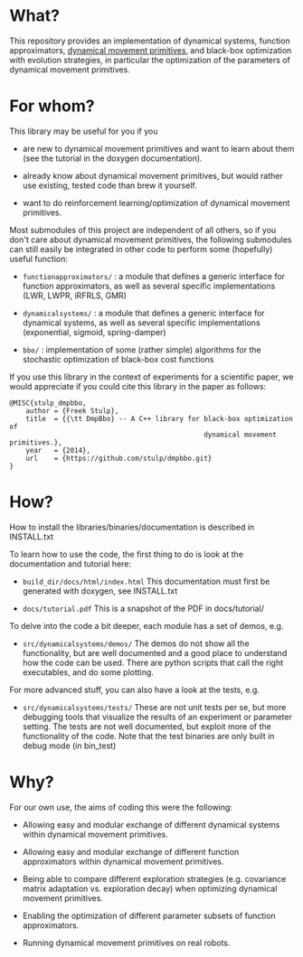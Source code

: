 # What?

This repository provides an implementation of dynamical systems, 
function approximators, 
[dynamical movement primitives](http://www-clmc.usc.edu/Resources/Details?id=2663), and black-box optimization
with evolution strategies, in particular the optimization of the parameters
of dynamical movement primitives.

# For whom?

This library may be useful for you if you

+ are new to dynamical movement primitives and want to learn about them (see the 
    tutorial in the doxygen documentation).

+ already know about dynamical movement primitives, but would rather use existing,
    tested code than brew it yourself.
  
+ want to do reinforcement learning/optimization of dynamical movement primitives.
  
  
Most submodules of this project are independent of all others, so if you don't care 
about dynamical movement primitives, the following submodules can still easily be 
integrated in other code to perform some (hopefully) useful function:

+ `functionapproximators/` : a module that defines a generic interface for function 
  approximators, as well as several specific implementations (LWR, LWPR, iRFRLS, GMR)
    
+ `dynamicalsystems/` : a module that defines a generic interface for dynamical 
  systems, as well as several specific implementations (exponential, sigmoid, 
  spring-damper)

+ `bbo/` : implementation of some (rather simple) algorithms for the stochastic 
  optimization of black-box cost functions
  
If you use this library in the context of experiments for a scientific paper, we would appreciate if you could cite this library in the paper as follows:

    @MISC{stulp_dmpbbo,
        author = {Freek Stulp},
        title  = {{\tt DmpBbo} -- A C++ library for black-box optimization of 
                                                    dynamical movement primitives.},
        year   = {2014},
        url    = {https://github.com/stulp/dmpbbo.git}
    }

# How?

How to install the libraries/binaries/documentation is described in INSTALL.txt

To learn how to use the code, the first thing to do is look at the
documentation and tutorial here:

+ `build_dir/docs/html/index.html` This documentation must first be generated with doxygen, see INSTALL.txt 

+ `docs/tutorial.pdf` This is a snapshot of the PDF in docs/tutorial/

To delve into the code a bit deeper, each module has a set of demos, e.g.

+ `src/dynamicalsystems/demos/`
  The demos do not show all the functionality, but are well
  documented and a good place to understand how the code can be 
  used. There are python scripts that call the right executables, and
  do some plotting.

For more advanced stuff, you can also have a look at the tests, e.g. 

+ `src/dynamicalsystems/tests/`
  These are not unit tests per se, but more debugging tools that visualize the 
  results of an experiment or parameter setting. The tests 
  are not well documented, but exploit more of the functionality of 
  the code. Note that the test binaries are only built in debug 
  mode (in bin_test)

# Why?

For our own use, the aims of coding this were the following:

+ Allowing easy and modular exchange of different dynamical systems within 
  dynamical movement primitives.

+ Allowing easy and modular exchange of different function approximators within 
  dynamical movement primitives.
    
+ Being able to compare different exploration strategies (e.g. covariance matrix 
  adaptation vs. exploration decay) when optimizing dynamical movement primitives.
    
+ Enabling the optimization of different parameter subsets of function approximators.
    
+ Running dynamical movement primitives on real robots.

